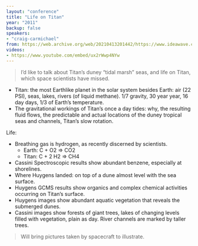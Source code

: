 ```yaml
---
layout: "conference"
title: "Life on Titan"
year: "2011"
backup: false
speakers:
- "craig-carmichael"
from: https://web.archive.org/web/20210413201442/https://www.ideawave.ca/2011-conference/life-on-titan
videos:
- https://www.youtube.com/embed/ux2rWwp4NYw
---
```


> I’d like to talk about Titan’s duney “tidal marsh” seas, and life on Titan,
which space scientists have missed.

* Titan: the most Earthlike planet in the solar system besides Earth: air (22 PSI), seas, lakes, rivers (of liquid methane). 1/7 gravity, 30 year year, 16 day days, 1/3 of Earth’s temperature.  
* The gravitational workings of Titan’s once a day tides: why, the resulting fluid flows, the predictable and actual locations of the duney tropical seas and channels, Titan’s slow rotation.

Life:  

* Breathing gas is hydrogen, as recently discerned by scientists.  
	* Earth: C + O2 => CO2
	* Titan: C + 2 H2 => CH4  
* Cassini Spectroscopic results show abundant benzene, especially at shorelines.  
* Where Huygens landed: on top of a dune almost level with the sea surface.  
* Huygens GCMS results show organics and complex chemical activities occurring on Titan’s surface.  
* Huygens images show abundant aquatic vegetation that reveals the submerged dunes.  
* Cassini images show forests of giant trees, lakes of changing levels filled with vegetation, plain as day. River channels are marked by taller trees.

> Will bring pictures taken by spacecraft to illustrate.
